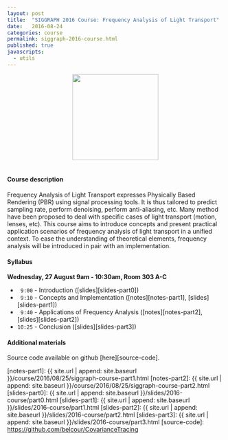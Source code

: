 ```yaml
---
layout: post
title:  "SIGGRAPH 2016 Course: Frequency Analysis of Light Transport"
date:   2016-08-24
categories: course
permalink: siggraph-2016-course.html
published: true
javascripts:
  - utils
---
```


<center>
<img src="{{ site.url | append: site.baseurl }}/data/images/cover_course_2016.jpg" height="200px" >
</center><br />


#### Course description

Frequency Analysis of Light Transport expresses Physically Based Rendering (PBR) using signal processing tools. It is thus tailored to predict sampling rate, perform denoising, perform anti-aliasing, etc. Many method have been proposed to deal with specific cases of light transport (motion, lenses, etc). This course aims to introduce concepts and present practical application scenarios of frequency analysis of light transport in a unified context. To ease the understanding of theoretical elements, frequency analysis will be introduced in pair with an implementation.

#### Syllabus

**Wednesday, 27 August 9am - 10:30am, Room 303 A-C**

 + ` 9:00` - Introduction ([slides][slides-part0])
 + ` 9:10` - Concepts and Implementation ([notes][notes-part1], [slides][slides-part1])
 + ` 9:40` - Applications of Frequency Analysis ([notes][notes-part2], [slides][slides-part2])
 + `10:25` - Conclusion ([slides][slides-part3])

#### Additional materials

Source code available on github [here][source-code].


[notes-part1]:  {{ site.url | append: site.baseurl }}/course/2016/08/25/siggraph-course-part1.html
[notes-part2]:  {{ site.url | append: site.baseurl }}/course/2016/08/25/siggraph-course-part2.html
[slides-part0]: {{ site.url | append: site.baseurl }}/slides/2016-course/part0.html
[slides-part1]: {{ site.url | append: site.baseurl }}/slides/2016-course/part1.html
[slides-part2]: {{ site.url | append: site.baseurl }}/slides/2016-course/part2.html
[slides-part3]: {{ site.url | append: site.baseurl }}/slides/2016-course/part3.html
[source-code]:  https://github.com/belcour/CovarianceTracing

